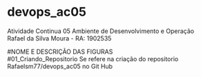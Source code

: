 # devops_ac05  
Atividade Continua 05 Ambiente de Desenvolvimento e Operação  
Rafael da Silva Moura - RA: 1902535    

#NOME E DESCRIÇÃO DAS FIGURAS  
#01_Criando_Repositorio  Se refere na criação do repositorio Rafaelsm77/devops_ac05 no Git Hub
#
